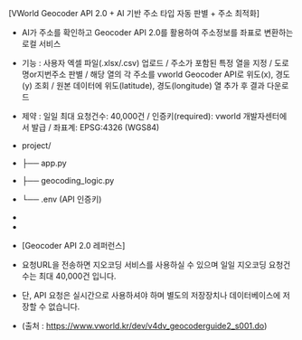 [VWorld Geocoder API 2.0 + AI 기반 주소 타입 자동 판별 + 주소 최적화]
- AI가 주소를 확인하고 Geocoder API 2.0를 활용하여 주소정보를 좌표로 변환하는 로컬 서비스
- 기능 : 사용자 엑셀 파일(.xlsx/.csv) 업로드 / 주소가 포함된 특정 열을 지정 / 도로명or지번주소 판별 / 해당 열의 각 주소를 vworld Geocoder API로 위도(x), 경도(y) 조회 / 원본 데이터에 위도(latitude), 경도(longitude) 열 추가 후 결과 다운로드
- 제약 : 일일 최대 요청건수: 40,000건 / 인증키(required): vworld 개발자센터에서 발급 / 좌표계: EPSG:4326 (WGS84)

- project/
- ├── app.py
- ├── geocoding_logic.py
- └── .env (API 인증키)
-
-
- [Geocoder API 2.0 레퍼런스]
- 요청URL을 전송하면 지오코딩 서비스를 사용하실 수 있으며 일일 지오코딩 요청건수는 최대 40,000건 입니다.
- 단, API 요청은 실시간으로 사용하셔야 하며 별도의 저장장치나 데이터베이스에 저장할 수 없습니다.
- (출처 : https://www.vworld.kr/dev/v4dv_geocoderguide2_s001.do)
